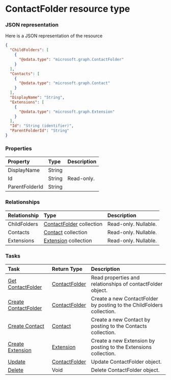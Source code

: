 # ContactFolder resource type



### JSON representation

Here is a JSON representation of the resource

<!-- {
  "blockType": "resource",
  "optionalProperties": [
    "ChildFolders",
    "Contacts",
    "Extensions"
  ],
  "@odata.type": "microsoft.graph.ContactFolder"
}-->

```json
{
  "ChildFolders": [
    {
      "@odata.type": "microsoft.graph.ContactFolder"
    }
  ],
  "Contacts": [
    {
      "@odata.type": "microsoft.graph.Contact"
    }
  ],
  "DisplayName": "String",
  "Extensions": [
    {
      "@odata.type": "microsoft.graph.Extension"
    }
  ],
  "Id": "String (identifier)",
  "ParentFolderId": "String"
}

```
### Properties
| Property	   | Type	|Description|
|:---------------|:--------|:----------|
|DisplayName|String||
|Id|String| Read-only.|
|ParentFolderId|String||

### Relationships
| Relationship | Type	|Description|
|:---------------|:--------|:----------|
|ChildFolders|[ContactFolder](contactfolder.md) collection| Read-only. Nullable.|
|Contacts|[Contact](contact.md) collection| Read-only. Nullable.|
|Extensions|[Extension](extension.md) collection| Read-only. Nullable.|

### Tasks

| Task		   | Return Type	|Description|
|:---------------|:--------|:----------|
|[Get ContactFolder](../api/contactfolder_get.md) | [ContactFolder](contactfolder.md) |Read properties and relationships of contactFolder object.|
|[Create ContactFolder](../api/contactfolder_post_childfolders.md) |[ContactFolder](contactfolder.md)| Create a new ContactFolder by posting to the ChildFolders collection.|
|[Create Contact](../api/contactfolder_post_contacts.md) |[Contact](contact.md)| Create a new Contact by posting to the Contacts collection.|
|[Create Extension](../api/contactfolder_post_extensions.md) |[Extension](extension.md)| Create a new Extension by posting to the Extensions collection.|
|[Update](../api/contactfolder_update.md) | [ContactFolder](contactfolder.md)	|Update ContactFolder object. |
|[Delete](../api/contactfolder_delete.md) | Void	|Delete ContactFolder object. |

<!-- uuid: 8e57a702-3ed0-4b33-b172-10864ace5863
2015-10-16 10:07:47 UTC -->
<!-- {
  "type": "#page.annotation",
  "description": "ContactFolder resource",
  "keywords": "",
  "section": "documentation",
  "tocPath": ""
}-->